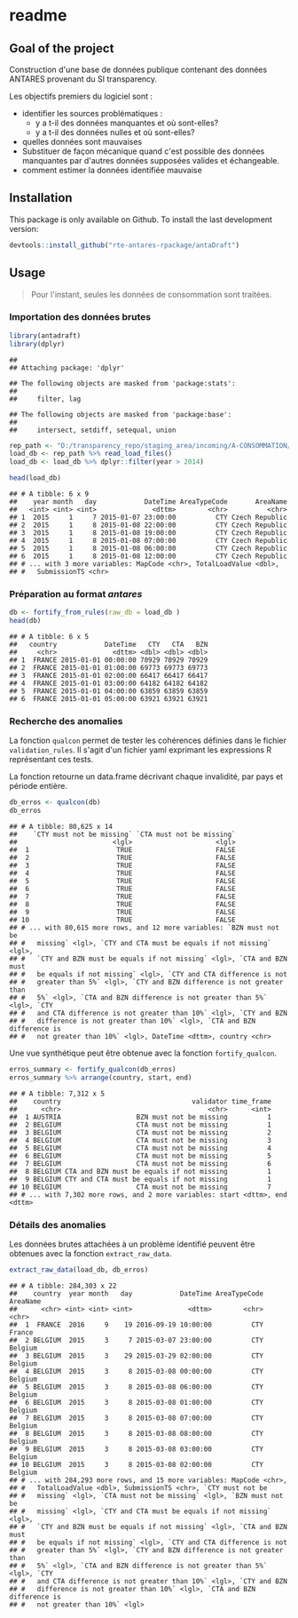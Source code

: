 readme
================

Goal of the project
-------------------

Construction d'une base de données publique contenant des données ANTARES provenant du SI transparency.

Les objectifs premiers du logiciel sont :

-   identifier les sources problématiques :
    -   y a t-il des données manquantes et où sont-elles?
    -   y a t-il des données nulles et où sont-elles?
-   quelles données sont mauvaises
-   Substituer de façon mécanique quand c'est possible des données manquantes par d'autres données supposées valides et échangeable.
-   comment estimer la données identifiée mauvaise

Installation
------------

This package is only available on Github. To install the last development version:

``` r
devtools::install_github("rte-antares-rpackage/antaDraft")
```

Usage
-----

> Pour l'instant, seules les données de consommation sont traitées.

### Importation des données brutes

``` r
library(antadraft)
library(dplyr)
```

    ## 
    ## Attaching package: 'dplyr'

    ## The following objects are masked from 'package:stats':
    ## 
    ##     filter, lag

    ## The following objects are masked from 'package:base':
    ## 
    ##     intersect, setdiff, setequal, union

``` r
rep_path <- "D:/transparency_repo/staging_area/incoming/A-CONSOMMATION/A01-Consommation_réalisée"
load_db <- rep_path %>% read_load_files()
load_db <- load_db %>% dplyr::filter(year > 2014)

head(load_db)
```

    ## # A tibble: 6 x 9
    ##    year month   day            DateTime AreaTypeCode       AreaName
    ##   <int> <int> <int>              <dttm>        <chr>          <chr>
    ## 1  2015     1     7 2015-01-07 23:00:00          CTY Czech Republic
    ## 2  2015     1     8 2015-01-08 22:00:00          CTY Czech Republic
    ## 3  2015     1     8 2015-01-08 19:00:00          CTY Czech Republic
    ## 4  2015     1     8 2015-01-08 07:00:00          CTY Czech Republic
    ## 5  2015     1     8 2015-01-08 06:00:00          CTY Czech Republic
    ## 6  2015     1     8 2015-01-08 12:00:00          CTY Czech Republic
    ## # ... with 3 more variables: MapCode <chr>, TotalLoadValue <dbl>,
    ## #   SubmissionTS <chr>

### Préparation au format *antares*

``` r
db <- fortify_from_rules(raw_db = load_db )
head(db)
```

    ## # A tibble: 6 x 5
    ##   country            DateTime   CTY   CTA   BZN
    ##     <chr>              <dttm> <dbl> <dbl> <dbl>
    ## 1  FRANCE 2015-01-01 00:00:00 70929 70929 70929
    ## 2  FRANCE 2015-01-01 01:00:00 69773 69773 69773
    ## 3  FRANCE 2015-01-01 02:00:00 66417 66417 66417
    ## 4  FRANCE 2015-01-01 03:00:00 64182 64182 64182
    ## 5  FRANCE 2015-01-01 04:00:00 63859 63859 63859
    ## 6  FRANCE 2015-01-01 05:00:00 63921 63921 63921

### Recherche des anomalies

La fonction `qualcon` permet de tester les cohérences définies dans le fichier `validation_rules`. Il s'agit d'un fichier yaml exprimant les expressions R représentant ces tests.

La fonction retourne un data.frame décrivant chaque invalidité, par pays et période entière.

``` r
db_erros <- qualcon(db)
db_erros
```

    ## # A tibble: 80,625 x 14
    ##    `CTY must not be missing` `CTA must not be missing`
    ##                        <lgl>                     <lgl>
    ##  1                      TRUE                     FALSE
    ##  2                      TRUE                     FALSE
    ##  3                      TRUE                     FALSE
    ##  4                      TRUE                     FALSE
    ##  5                      TRUE                     FALSE
    ##  6                      TRUE                     FALSE
    ##  7                      TRUE                     FALSE
    ##  8                      TRUE                     FALSE
    ##  9                      TRUE                     FALSE
    ## 10                      TRUE                     FALSE
    ## # ... with 80,615 more rows, and 12 more variables: `BZN must not be
    ## #   missing` <lgl>, `CTY and CTA must be equals if not missing` <lgl>,
    ## #   `CTY and BZN must be equals if not missing` <lgl>, `CTA and BZN must
    ## #   be equals if not missing` <lgl>, `CTY and CTA difference is not
    ## #   greater than 5%` <lgl>, `CTY and BZN difference is not greater than
    ## #   5%` <lgl>, `CTA and BZN difference is not greater than 5%` <lgl>, `CTY
    ## #   and CTA difference is not greater than 10%` <lgl>, `CTY and BZN
    ## #   difference is not greater than 10%` <lgl>, `CTA and BZN difference is
    ## #   not greater than 10%` <lgl>, DateTime <dttm>, country <chr>

Une vue synthétique peut être obtenue avec la fonction `fortify_qualcon`.

``` r
erros_summary <- fortify_qualcon(db_erros)
erros_summary %>% arrange(country, start, end)
```

    ## # A tibble: 7,312 x 5
    ##    country                                 validator time_frame
    ##      <chr>                                     <chr>      <int>
    ##  1 AUSTRIA                   BZN must not be missing          1
    ##  2 BELGIUM                   CTA must not be missing          1
    ##  3 BELGIUM                   CTA must not be missing          2
    ##  4 BELGIUM                   CTA must not be missing          3
    ##  5 BELGIUM                   CTA must not be missing          4
    ##  6 BELGIUM                   CTA must not be missing          5
    ##  7 BELGIUM                   CTA must not be missing          6
    ##  8 BELGIUM CTA and BZN must be equals if not missing          1
    ##  9 BELGIUM CTY and CTA must be equals if not missing          1
    ## 10 BELGIUM                   CTA must not be missing          7
    ## # ... with 7,302 more rows, and 2 more variables: start <dttm>, end <dttm>

### Détails des anomalies

Les données brutes attachées à un problème identifié peuvent être obtenues avec la fonction `extract_raw_data`.

``` r
extract_raw_data(load_db, db_erros)
```

    ## # A tibble: 284,303 x 22
    ##    country  year month   day            DateTime AreaTypeCode AreaName
    ##      <chr> <int> <int> <int>              <dttm>        <chr>    <chr>
    ##  1  FRANCE  2016     9    19 2016-09-19 10:00:00          CTY   France
    ##  2 BELGIUM  2015     3     7 2015-03-07 23:00:00          CTY  Belgium
    ##  3 BELGIUM  2015     3    29 2015-03-29 02:00:00          CTY  Belgium
    ##  4 BELGIUM  2015     3     8 2015-03-08 00:00:00          CTY  Belgium
    ##  5 BELGIUM  2015     3     8 2015-03-08 06:00:00          CTY  Belgium
    ##  6 BELGIUM  2015     3     8 2015-03-08 01:00:00          CTY  Belgium
    ##  7 BELGIUM  2015     3     8 2015-03-08 07:00:00          CTY  Belgium
    ##  8 BELGIUM  2015     3     8 2015-03-08 08:00:00          CTY  Belgium
    ##  9 BELGIUM  2015     3     8 2015-03-08 03:00:00          CTY  Belgium
    ## 10 BELGIUM  2015     3     8 2015-03-08 02:00:00          CTY  Belgium
    ## # ... with 284,293 more rows, and 15 more variables: MapCode <chr>,
    ## #   TotalLoadValue <dbl>, SubmissionTS <chr>, `CTY must not be
    ## #   missing` <lgl>, `CTA must not be missing` <lgl>, `BZN must not be
    ## #   missing` <lgl>, `CTY and CTA must be equals if not missing` <lgl>,
    ## #   `CTY and BZN must be equals if not missing` <lgl>, `CTA and BZN must
    ## #   be equals if not missing` <lgl>, `CTY and CTA difference is not
    ## #   greater than 5%` <lgl>, `CTY and BZN difference is not greater than
    ## #   5%` <lgl>, `CTA and BZN difference is not greater than 5%` <lgl>, `CTY
    ## #   and CTA difference is not greater than 10%` <lgl>, `CTY and BZN
    ## #   difference is not greater than 10%` <lgl>, `CTA and BZN difference is
    ## #   not greater than 10%` <lgl>
